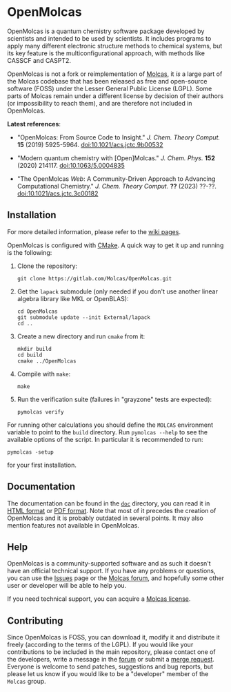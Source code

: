 OpenMolcas
==========

OpenMolcas is a quantum chemistry software package developed by scientists
and intended to be used by scientists. It includes programs to apply many
different electronic structure methods to chemical systems, but its key
feature is the multiconfigurational approach, with methods like CASSCF and
CASPT2.

OpenMolcas is not a fork or reimplementation of
[Molcas](http://www.molcas.org), it *is* a large part of the Molcas codebase
that has been released as free and open-source software (FOSS) under the Lesser
General Public License (LGPL). Some parts of Molcas remain under a different
license by decision of their authors (or impossibility to reach them), and are
therefore not included in OpenMolcas.

**Latest references**:

* "OpenMolcas: From Source Code to Insight."
  *J. Chem. Theory Comput.* **15** (2019) 5925-5964.
  [doi:10.1021/acs.jctc.9b00532](https://doi.org/10.1021/acs.jctc.9b00532)

* "Modern quantum chemistry with [Open]Molcas."
  *J. Chem. Phys.* **152** (2020) 214117.
  [doi:10.1063/5.0004835](https://doi.org/10.1063/5.0004835)

* "The OpenMolcas *Web*: A Community-Driven Approach to Advancing Computational Chemistry."
  *J. Chem. Theory Comput.* **??** (2023) ??-??.
  [doi:10.1021/acs.jctc.3c00182](https://doi.org/10.1021/acs.jctc.3c00182)

Installation
------------

For more detailed information, please refer to the [wiki
pages](https://gitlab.com/Molcas/OpenMolcas/-/wikis/home).

OpenMolcas is configured with [CMake](https://cmake.org). A quick way to get it
up and running is the following:

1.  Clone the repository:

    ```
    git clone https://gitlab.com/Molcas/OpenMolcas.git
    ```

2.  Get the `lapack` submodule (only needed if you don't use another linear
    algebra library like MKL or OpenBLAS):

    ```
    cd OpenMolcas
    git submodule update --init External/lapack
    cd ..
    ```

3.  Create a new directory and run `cmake` from it:

    ```
    mkdir build
    cd build
    cmake ../OpenMolcas
    ```

4.  Compile with `make`:

    ```
    make
    ```

5.  Run the verification suite (failures in "grayzone" tests are expected):

    ```
    pymolcas verify
    ```

For running other calculations you should define the `MOLCAS` environment
variable to point to the `build` directory. Run `pymolcas --help` to see the
available options of the script. In particular it is recommended to run:
```
pymolcas -setup
```
for your first installation.

Documentation
-------------

The documentation can be found in the
[`doc`](https://gitlab.com/Molcas/OpenMolcas/tree/master/doc) directory, you
can read it in [HTML format](https://molcas.gitlab.io/OpenMolcas/sphinx/) or
[PDF format](https://molcas.gitlab.io/OpenMolcas/Manual.pdf). Note that most
of it precedes the creation of OpenMolcas and it is probably outdated in
several points. It may also mention features not available in OpenMolcas.

Help
----

OpenMolcas is a community-supported software and as such it doesn't have an
official technical support. If you have any problems or questions, you can use
the [Issues](/../issues) page or the [Molcas
forum](https://molcasforum.univie.ac.at), and hopefully
some other user or developer will be able to help you.

If you need technical support, you can acquire a [Molcas
license](http://www.molcas.org/order.html).

Contributing
------------

Since OpenMolcas is FOSS, you can download it, modify it and distribute it
freely (according to the terms of the LGPL). If you would like your
contributions to be included in the main repository, please contact one of the
developers, write a message in the
[forum](https://molcasforum.univie.ac.at) or submit a
[merge
request](https://docs.gitlab.com/ee/user/project/merge_requests/getting_started.html).
Everyone is welcome to send patches, suggestions and bug reports, but please
let us know if you would like to be a "developer" member of the `Molcas` group.
